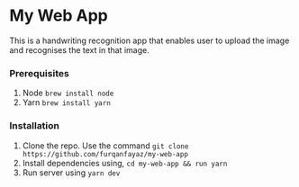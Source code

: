 # My Web App
This is a handwriting recognition app that enables user to upload the image and recognises the text in that image.

### Prerequisites

1. Node  `brew install node`
2. Yarn  `brew install yarn`

### Installation

1. Clone the repo. Use the command `git clone https://github.com/furqanfayaz/my-web-app`
2. Install dependencies using, `cd my-web-app && run yarn`
3. Run server using `yarn dev`
